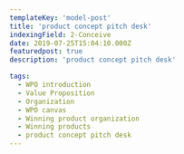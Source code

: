 ```yaml
---
templateKey: 'model-post'
title: 'product concept pitch desk'
indexingField: 2-Conceive
date: 2019-07-25T15:04:10.000Z
featuredpost: true
description: 'product concept pitch desk'

tags:
  - WPO introduction
  - Value Proposition
  - Organization
  - WPO canvas
  - Winning product organization
  - Winning products
  - product concept pitch desk
---
```


